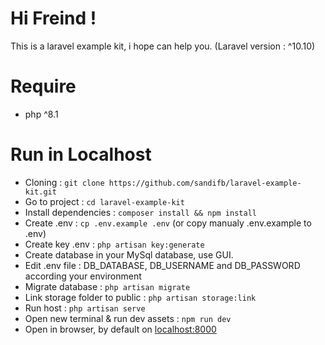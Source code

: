 # Hi Freind !
This is a laravel example kit, i hope can help you. (Laravel version : ^10.10)

# Require
- php ^8.1

# Run in Localhost
- Cloning  : `git clone https://github.com/sandifb/laravel-example-kit.git`
- Go to project  : `cd laravel-example-kit`
- Install dependencies : `composer install && npm install`
- Create .env   : `cp .env.example .env` (or copy manualy .env.example to .env)
- Create key .env   : `php artisan key:generate`
- Create database in your MySql database, use GUI.
- Edit .env file : DB_DATABASE, DB_USERNAME and DB_PASSWORD according your environment
- Migrate database   : `php artisan migrate`
- Link storage folder to public   : `php artisan storage:link`
- Run host : `php artisan serve`
- Open new terminal & run dev assets : `npm run dev`
- Open in browser, by default on [localhost:8000](http://localhost:8000)